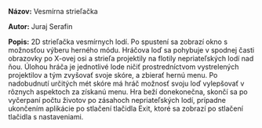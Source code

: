 **Názov:**
Vesmírna strieľačka

**Autor:**
Juraj Serafin

**Popis:**
2D strieľačka vesmírnych lodí. Po spustení sa zobrazí okno s možnosťou výberu herného módu. Hráčova loď sa pohybuje v spodnej časti obrazovky po X-ovej osi a strieľa projektily na flotily nepriateľských lodí nad ňou. Úlohou hráča je jednotlivé lode ničiť prostredníctvom vystrelených projektilov a tým zvyšovať svoje skóre, a zbierať hernú menu. Po nadobudnutí určitých mét skóre má hráč možnosť svoju loď vylepšovať v rôznych aspektoch za získanú menu. Hra beží donekonečna, skončí sa po vyčerpaní počtu životov po zásahoch nepriateľských lodí, prípadne ukončením aplikácie po stlačení tlačidla Exit, ktoré sa zobrazí po stlačení tlačidla s nastaveniami.

